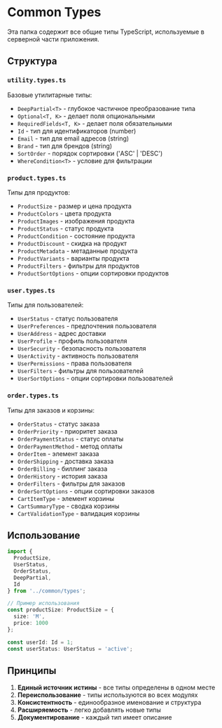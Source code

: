 # Common Types

Эта папка содержит все общие типы TypeScript, используемые в серверной части приложения.

## Структура

### `utility.types.ts`
Базовые утилитарные типы:
- `DeepPartial<T>` - глубокое частичное преобразование типа
- `Optional<T, K>` - делает поля опциональными
- `RequiredFields<T, K>` - делает поля обязательными
- `Id` - тип для идентификаторов (number)
- `Email` - тип для email адресов (string)
- `Brand` - тип для брендов (string)
- `SortOrder` - порядок сортировки ('ASC' | 'DESC')
- `WhereCondition<T>` - условие для фильтрации

### `product.types.ts`
Типы для продуктов:
- `ProductSize` - размер и цена продукта
- `ProductColors` - цвета продукта
- `ProductImages` - изображения продукта
- `ProductStatus` - статус продукта
- `ProductCondition` - состояние продукта
- `ProductDiscount` - скидка на продукт
- `ProductMetadata` - метаданные продукта
- `ProductVariants` - варианты продукта
- `ProductFilters` - фильтры для продуктов
- `ProductSortOptions` - опции сортировки продуктов

### `user.types.ts`
Типы для пользователей:
- `UserStatus` - статус пользователя
- `UserPreferences` - предпочтения пользователя
- `UserAddress` - адрес доставки
- `UserProfile` - профиль пользователя
- `UserSecurity` - безопасность пользователя
- `UserActivity` - активность пользователя
- `UserPermissions` - права пользователя
- `UserFilters` - фильтры для пользователей
- `UserSortOptions` - опции сортировки пользователей

### `order.types.ts`
Типы для заказов и корзины:
- `OrderStatus` - статус заказа
- `OrderPriority` - приоритет заказа
- `OrderPaymentStatus` - статус оплаты
- `OrderPaymentMethod` - метод оплаты
- `OrderItem` - элемент заказа
- `OrderShipping` - доставка заказа
- `OrderBilling` - биллинг заказа
- `OrderHistory` - история заказа
- `OrderFilters` - фильтры для заказов
- `OrderSortOptions` - опции сортировки заказов
- `CartItemType` - элемент корзины
- `CartSummaryType` - сводка корзины
- `CartValidationType` - валидация корзины

## Использование

```typescript
import { 
  ProductSize, 
  UserStatus, 
  OrderStatus,
  DeepPartial,
  Id 
} from '../common/types';

// Пример использования
const productSize: ProductSize = {
  size: 'M',
  price: 1000
};

const userId: Id = 1;
const userStatus: UserStatus = 'active';
```

## Принципы

1. **Единый источник истины** - все типы определены в одном месте
2. **Переиспользование** - типы используются во всех модулях
3. **Консистентность** - единообразное именование и структура
4. **Расширяемость** - легко добавлять новые типы
5. **Документирование** - каждый тип имеет описание
